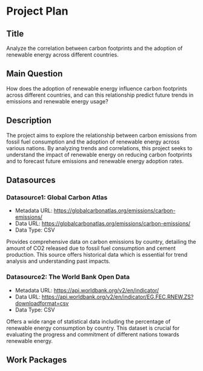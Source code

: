 # Project Plan

## Title

Analyze the correlation between carbon footprints and the adoption of renewable energy across different countries.

## Main Question

How does the adoption of renewable energy influence carbon footprints across different countries, and can this relationship predict future trends in emissions and renewable energy usage?

## Description

The project aims to explore the relationship between carbon emissions from fossil fuel consumption and the adoption of renewable energy across various nations. By analyzing trends and correlations, this project seeks to understand the impact of renewable energy on reducing carbon footprints and to forecast future emissions and renewable energy adoption rates.

## Datasources


### Datasource1: Global Carbon Atlas
* Metadata URL: https://globalcarbonatlas.org/emissions/carbon-emissions/
* Data URL: https://globalcarbonatlas.org/emissions/carbon-emissions/
* Data Type: CSV

Provides comprehensive data on carbon emissions by country, detailing the amount of CO2 released due to fossil fuel consumption and cement production. This source offers historical data which is essential for trend analysis and understanding past impacts.

### Datasource2: The World Bank Open Data
* Metadata URL: https://api.worldbank.org/v2/en/indicator/
* Data URL: https://api.worldbank.org/v2/en/indicator/EG.FEC.RNEW.ZS?downloadformat=csv
* Data Type: CSV

Offers a wide range of statistical data including the percentage of renewable energy consumption by country. This dataset is crucial for evaluating the progress and commitment of different nations towards renewable energy.

## Work Packages

